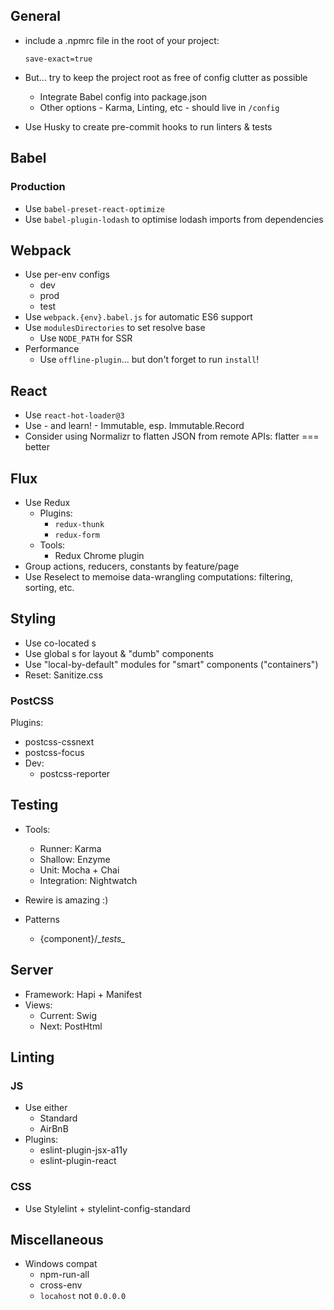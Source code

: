 ## General

- include a .npmrc file in the root of your project:

  ```
  save-exact=true
  ```

- But... try to keep the project root as free of config clutter as possible
  - Integrate Babel config into package.json
  - Other options - Karma, Linting, etc - should live in `/config`
- Use Husky to create pre-commit hooks to run linters & tests

## Babel

### Production
- Use `babel-preset-react-optimize`
- Use `babel-plugin-lodash` to optimise lodash imports from dependencies

## Webpack

- Use per-env configs
  - dev
  - prod
  - test
- Use `webpack.{env}.babel.js` for automatic ES6 support
- Use `modulesDirectories` to set resolve base
  - Use `NODE_PATH` for SSR
- Performance
  - Use `offline-plugin`... but don't forget to run `install`!

## React

- Use `react-hot-loader@3`
- Use - and learn! - Immutable, esp. Immutable.Record
- Consider using Normalizr to flatten JSON from remote APIs: flatter === better

## Flux

- Use Redux
  - Plugins:
    - `redux-thunk`
    - `redux-form`
  - Tools:
    - Redux Chrome plugin
- Group actions, reducers, constants by feature/page
- Use Reselect to memoise data-wrangling computations: filtering, sorting, etc.

## Styling

- Use co-located s
- Use global s for layout & "dumb" components
- Use "local-by-default" modules for "smart" components ("containers")
- Reset: Sanitize.css

### PostCSS
Plugins:
  - postcss-cssnext
  - postcss-focus
  - Dev:
    - postcss-reporter

## Testing

- Tools:
  - Runner: Karma
  - Shallow: Enzyme
  - Unit: Mocha + Chai
  - Integration: Nightwatch
- Rewire is amazing :)

- Patterns
  - {component}/\__tests\__

## Server

- Framework: Hapi + Manifest
- Views:
  - Current: Swig
  - Next: PostHtml

## Linting

### JS
- Use either
  - Standard
  - AirBnB
- Plugins:
  - eslint-plugin-jsx-a11y
  - eslint-plugin-react

### CSS
- Use Stylelint + stylelint-config-standard

## Miscellaneous

- Windows compat
  - npm-run-all
  - cross-env
  - `locahost` not `0.0.0.0`
